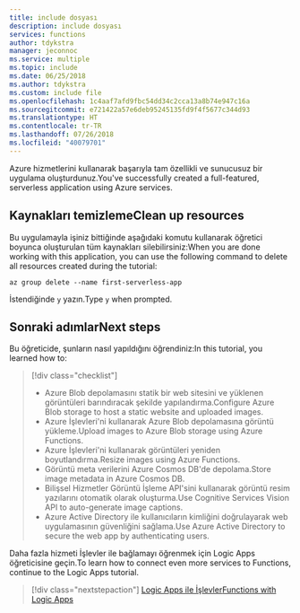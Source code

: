 ```yaml
---
title: include dosyası
description: include dosyası
services: functions
author: tdykstra
manager: jeconnoc
ms.service: multiple
ms.topic: include
ms.date: 06/25/2018
ms.author: tdykstra
ms.custom: include file
ms.openlocfilehash: 1c4aaf7afd9fbc54dd34c2cca13a8b74e947c16a
ms.sourcegitcommit: e721422a57e6deb95245135fd9f4f5677c344d93
ms.translationtype: HT
ms.contentlocale: tr-TR
ms.lasthandoff: 07/26/2018
ms.locfileid: "40079701"
---
```

<span data-ttu-id="ce24f-103">Azure hizmetlerini kullanarak başarıyla tam özellikli ve sunucusuz bir uygulama oluşturdunuz.</span><span class="sxs-lookup"><span data-stu-id="ce24f-103">You've successfully created a full-featured, serverless application using Azure services.</span></span>

## <a name="clean-up-resources"></a><span data-ttu-id="ce24f-104">Kaynakları temizleme</span><span class="sxs-lookup"><span data-stu-id="ce24f-104">Clean up resources</span></span>

<span data-ttu-id="ce24f-105">Bu uygulamayla işiniz bittiğinde aşağıdaki komutu kullanarak öğretici boyunca oluşturulan tüm kaynakları silebilirsiniz:</span><span class="sxs-lookup"><span data-stu-id="ce24f-105">When you are done working with this application, you can use the following command to delete all resources created during the tutorial:</span></span>

```azurecli
az group delete --name first-serverless-app
```

<span data-ttu-id="ce24f-106">İstendiğinde `y` yazın.</span><span class="sxs-lookup"><span data-stu-id="ce24f-106">Type `y` when prompted.</span></span>  

## <a name="next-steps"></a><span data-ttu-id="ce24f-107">Sonraki adımlar</span><span class="sxs-lookup"><span data-stu-id="ce24f-107">Next steps</span></span>

<span data-ttu-id="ce24f-108">Bu öğreticide, şunların nasıl yapıldığını öğrendiniz:</span><span class="sxs-lookup"><span data-stu-id="ce24f-108">In this tutorial, you learned how to:</span></span>
> [!div class="checklist"]
> * <span data-ttu-id="ce24f-109">Azure Blob depolamasını statik bir web sitesini ve yüklenen görüntüleri barındıracak şekilde yapılandırma.</span><span class="sxs-lookup"><span data-stu-id="ce24f-109">Configure Azure Blob storage to host a static website and uploaded images.</span></span>
> * <span data-ttu-id="ce24f-110">Azure İşlevleri'ni kullanarak Azure Blob depolamasına görüntü yükleme.</span><span class="sxs-lookup"><span data-stu-id="ce24f-110">Upload images to Azure Blob storage using Azure Functions.</span></span>
> * <span data-ttu-id="ce24f-111">Azure İşlevleri'ni kullanarak görüntüleri yeniden boyutlandırma.</span><span class="sxs-lookup"><span data-stu-id="ce24f-111">Resize images using Azure Functions.</span></span>
> * <span data-ttu-id="ce24f-112">Görüntü meta verilerini Azure Cosmos DB'de depolama.</span><span class="sxs-lookup"><span data-stu-id="ce24f-112">Store image metadata in Azure Cosmos DB.</span></span>
> * <span data-ttu-id="ce24f-113">Bilişsel Hizmetler Görüntü İşleme API'sini kullanarak görüntü resim yazılarını otomatik olarak oluşturma.</span><span class="sxs-lookup"><span data-stu-id="ce24f-113">Use Cognitive Services Vision API to auto-generate image captions.</span></span>
> * <span data-ttu-id="ce24f-114">Azure Active Directory ile kullanıcıların kimliğini doğrulayarak web uygulamasının güvenliğini sağlama.</span><span class="sxs-lookup"><span data-stu-id="ce24f-114">Use Azure Active Directory to secure the web app by authenticating users.</span></span>

<span data-ttu-id="ce24f-115">Daha fazla hizmeti İşlevler ile bağlamayı öğrenmek için Logic Apps öğreticisine geçin.</span><span class="sxs-lookup"><span data-stu-id="ce24f-115">To learn how to connect even more services to Functions, continue to the Logic Apps tutorial.</span></span> 

> [!div class="nextstepaction"]
> [<span data-ttu-id="ce24f-116">Logic Apps ile İşlevler</span><span class="sxs-lookup"><span data-stu-id="ce24f-116">Functions with Logic Apps</span></span>](https://docs.microsoft.com/azure/azure-functions/functions-twitter-email)